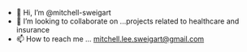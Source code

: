 - 👋 Hi, I’m @mitchell-sweigart
- 💞️ I’m looking to collaborate on ...projects related to healthcare and insurance
- 📫 How to reach me ... mitchell.lee.sweigart@gmail.com

<!---
mitchell-sweigart/mitchell-sweigart is a ✨ special ✨ repository because its `README.md` (this file) appears on your GitHub profile.
You can click the Preview link to take a look at your changes.
--->
